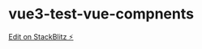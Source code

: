 # vue3-test-vue-compnents

[Edit on StackBlitz ⚡️](https://stackblitz.com/edit/vue3-test-vue-compnents)